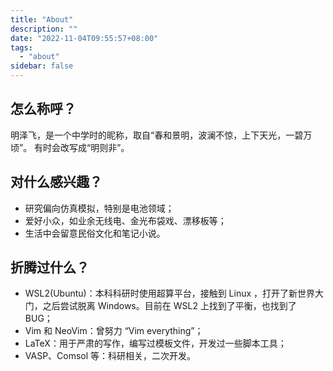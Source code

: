 ```yaml
---
title: "About"
description: ""
date: "2022-11-04T09:55:57+08:00"
tags:
  - "about"
sidebar: false
---
```


## 怎么称呼？

明泽飞，是一个中学时的昵称，取自“春和景明，波澜不惊，上下天光，一碧万顷”。
有时会改写成“明则非”。

## 对什么感兴趣？

- 研究偏向仿真模拟，特别是电池领域；
- 爱好小众，如业余无线电、金光布袋戏、漂移板等；
- 生活中会留意民俗文化和笔记小说。

## 折腾过什么？

- WSL2(Ubuntu)：本科科研时使用超算平台，接触到 Linux ，打开了新世界大门，之后尝试脱离 Windows。目前在 WSL2 上找到了平衡，也找到了 BUG；
- Vim 和 NeoVim：曾努力 “Vim everything”；
- LaTeX：用于严肃的写作，编写过模板文件，开发过一些脚本工具；
- VASP、Comsol 等：科研相关，二次开发。
